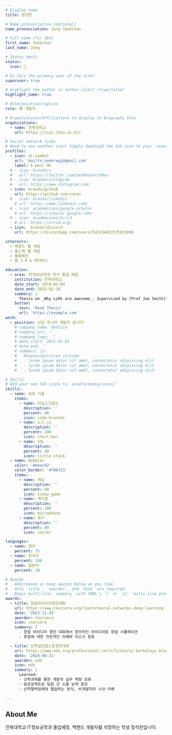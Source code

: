 ```yaml
---
# Display name
title: 정석찬

# Name pronunciation (optional)
name_pronunciation: Jung Seokchan

# Full name (for SEO)
first_name: Seokchan
last_name: Jung

# Status emoji
status:
  icon: 🌊

# Is this the primary user of the site?
superuser: true

# Highlight the author in author lists? (true/false)
highlight_name: true

# Role/position/tagline
role: 웹 개발자

# Organizations/Affiliations to display in Biography blox
organizations:
  - name: 전북대학교
    url: https://csai.jbnu.ac.kr/

# Social network links
# Need to use another icon? Simply download the SVG icon to your `assets/media/icons/` folder.
profiles:
  - icon: at-symbol
    url: 'mailto:seokregi@gmail.com'
    label: E-mail Me
  # - icon: brands/x
  #   url: https://twitter.com/GetResearchDev
  # - icon: brands/instagram
  #   url: https://www.instagram.com/
  - icon: brands/github
    url: https://github.com/xchxn
  # - icon: brands/linkedin
    # url: https://www.linkedin.com/
  # - icon: academicons/google-scholar
    # url: https://scholar.google.com/
  # - icon: academicons/orcid
    # url: https://orcid.org/
  - icon:  brands/discord
    url: https://discordapp.com/users/545154022575833098

interests:
  - 백엔드 웹 개발
  - 풀스택 웹 개발
  - 블록체인
  - 웹 3.0 & 메타버스

education:
  - area: IT정보공학과 학사 졸업 예정
    institution: 전북대학교
    date_start: 2019-03-04
    date_end: 2025-02-28
    summary: |
      Thesis on _Why LLMs are awesome_. Supervised by [Prof Joe Smith](https://example.com). Presented papers at 5 IEEE conferences with the contributions being published in 2 Springer journals.
    button:
      text: 'Read Thesis'
      url: 'https://example.com'
work:
  - position: 신입 주니어 개발자 입니다!
    # company_name: GenCoin
    # company_url: ''
    # company_logo: ''
    # date_start: 2021-01-01
    # date_end: ''
    # summary: |2-
    #   Responsibilities include:
    #   - lorem ipsum dolor sit amet, consectetur adipiscing elit
    #   - lorem ipsum dolor sit amet, consectetur adipiscing elit
    #   - lorem ipsum dolor sit amet, consectetur adipiscing elit

# Skills
# Add your own SVG icons to `assets/media/icons/`
skills:
  - name: 보유 기술
    items:
      - name: 타입스크립트
        description: ''
        percent: 80
        icon: code-bracket
      - name: 노드.js
        description: ''
        percent: 100
        icon: chart-bar
      - name: SQL
        description: ''
        percent: 40
        icon: circle-stack
  - name: Hobbies
    color: '#eeac02'
    color_border: '#f0bf23'
    items:
      - name: 게임
        description: ''
        percent: 60
        icon: video_game
      - name: 케이팝
        description: ''
        percent: 100
        icon: microphone
      - name: 축구
        description: ''
        percent: 80
        icon: soccer

languages:
  - name: 영어
    percent: 75
  - name: 한국어
    percent: 100
  - name: 일본어
    percent: 10

# Awards.
#   Add/remove as many awards below as you like.
#   Only `title`, `awarder`, and `date` are required.
#   Begin multi-line `summary` with YAML's `|` or `|2-` multi-line prefix and indent 2 spaces below.
awards:
  - title: 창업아이디어경진대회
    url: https://www.coursera.org/learn/neural-networks-deep-learning
    date: '2023-11-25'
    awarder: Coursera
    icon: coursera
    summary: |
      - 창업 아이디어 경진 대회에서 창의적인 아이디어로 창업 시뮬레이션
      - 창업에 대한 전반적인 이해와 리스크 등등

  - title: 산학실전캡스톤경진대회
    url: https://www.edx.org/professional-certificate/uc-berkeleyx-blockchain-fundamentals
    date: '2024-06-21'
    awarder: edX
    icon: edx
    summary: |
      Learned:
      - 산학과제를 통한 개발자 실무 역량 강화
      - 팀프로젝트로 팀원 간 소통 능력 증진
      - 산학협력업체와 협업하는 방식, 비개발자의 시선 이해

---
```


## About Me

전북대학교 IT정보공학과 졸업예정, 백엔드 개발자를 지망하는 학생 정석찬입니다.
